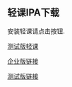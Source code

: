 ## 轻课IPA下载

安装轻课请点击按钮.

[测试版轻课](itms-services://?action=download-manifest&url=https://github.com/vicky1221/vicky1221.github.io/blob/master/developer.plist)

[企业版链接](itms-services://?action=download-manifest&url=https://github.com/vicky1221/vicky1221.github.io/blob/master/enterprise.plist)

[测试版链接](itms-services://?action=download-manifest&url=https://github.com/vicky1221/vicky1221.github.io/blob/master/manifest.plist)
